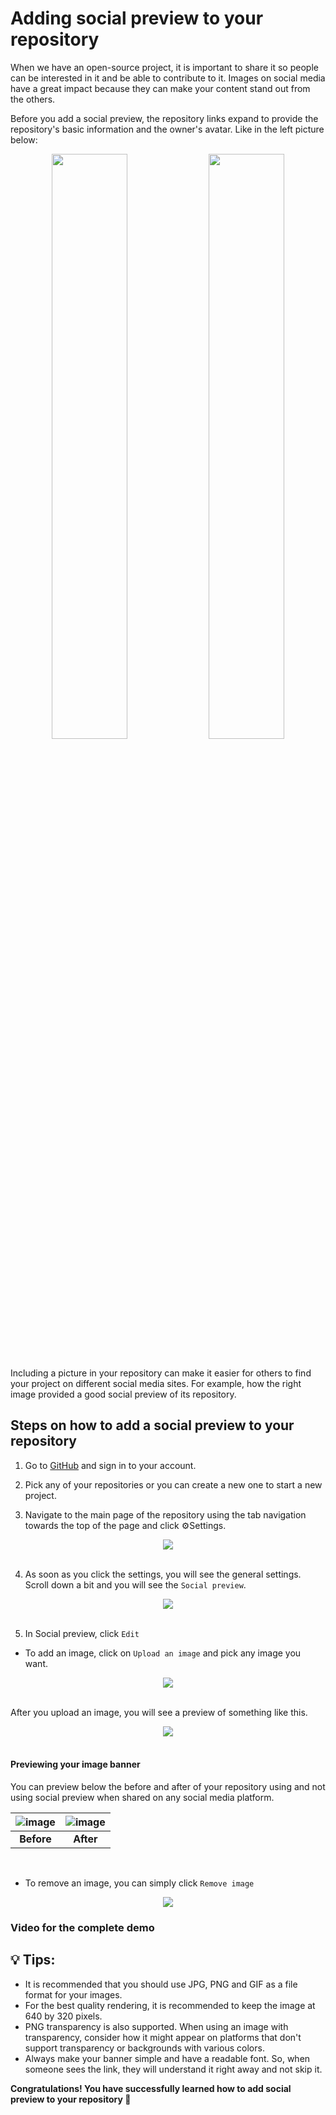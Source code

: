 # Adding social preview to your repository

When we have an open-source project, it is important to share it so people can be interested in it and be able to contribute to it. Images on social media have a great impact because they can make your content stand out from the others.

Before you add a social preview, the repository links expand to provide the repository's basic information and the owner's avatar. Like in the left picture below:

<div align="center">
  <img src="https://user-images.githubusercontent.com/93916892/188522879-596581e2-e915-42f1-a1bd-3dc5dce10f19.png" width="49%"/>
  <img src="https://user-images.githubusercontent.com/93916892/188523195-92dc39a9-1926-4812-91ce-5c670ddad0d5.png" width="49%"/>
</div>

</br>

Including a picture in your repository can make it easier for others to find your project on different social media sites. For example, how the right image provided a good social preview of its repository. 

## Steps on how to add a social preview to your repository

1. Go to [GitHub](https://github.com) and sign in to your account.

2. Pick any of your repositories or you can create a new one to start a new project.

3. Navigate to the main page of the repository using the tab navigation towards the top of the page and click ⚙Settings.

<div align="center">
  <img src="https://user-images.githubusercontent.com/93916892/188524405-2f20ae20-62ea-4056-ba02-0ccd5a33b31b.png" />
</div>
</br>

4. As soon as you click the settings, you will see the general settings. Scroll down a bit and you will see the `Social preview`.

<div align="center">
  <img src="https://user-images.githubusercontent.com/93916892/188524582-3148100c-8ff6-453e-8d00-2f36f17c3240.png" />
</div>
</br>

5. In Social preview, click `Edit`

- To add an image, click on `Upload an image` and pick any image you want.

<div align="center">
  <img src="https://user-images.githubusercontent.com/93916892/188525196-07465516-1627-4cb8-bf40-29a46e4abe7b.png" />
</div>

</br>

After you upload an image, you will see a preview of something like this.

<div align="center">
  <img src="https://user-images.githubusercontent.com/93916892/188525840-76782a16-a97b-44f8-9eef-eefc20da76c8.png" />
</div>

</br>

#### Previewing your image banner
You can preview below the before and after of your repository using and not using social preview when shared on any social media platform.

| ![image](https://user-images.githubusercontent.com/93916892/188542496-d36eeb46-58d6-4a54-87d1-ef35cdbd3008.png)  | ![image](https://user-images.githubusercontent.com/93916892/188542525-74365d41-e0f4-4b1e-82bc-b0c3acc97fbd.png) | 
|:---:|:---:|
| **Before** | **After** | 

</br>

- To remove an image, you can simply click `Remove image`

<div align="center">
  <img src="https://user-images.githubusercontent.com/93916892/188543037-6dd9813c-b147-4aa3-ab53-d7c08716c5d6.png" />
</div>

### Video for the complete demo


## 💡 Tips:
- It is recommended that you should use JPG, PNG and GIF as a file format for your images. 
- For the best quality rendering, it is recommended to keep the image at 640 by 320 pixels.
- PNG transparency is also supported. When using an image with transparency, consider how it might appear on platforms that don't support transparency or backgrounds with various colors.
- Always make your banner simple and have a readable font. So, when someone sees the link, they will understand it right away and not skip it.

**Congratulations! You have successfully learned how to add social preview to your repository 🚀**
